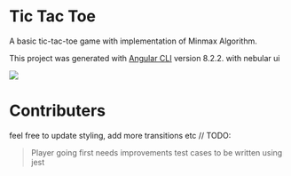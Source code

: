 # Tic Tac Toe
A basic tic-tac-toe game with implementation of Minmax Algorithm.

This project was generated with [Angular CLI](https://github.com/angular/angular-cli) version 8.2.2.
 with nebular ui


![](1.gif)

# Contributers

feel free to update styling, add more transitions etc
// TODO:
> Player going first needs improvements
> test cases to be written using jest